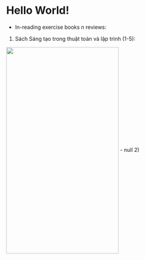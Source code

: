 # Hello World!
- In-reading exercise books n reviews:
1) Sách Sáng tạo trong thuật toán và lập trình (1-5): <br/>
<img align=center src="https://user-images.githubusercontent.com/63875614/221850525-9bab5e73-13c6-4cac-9bbb-e860afd5e58a.png" width=300 height=550>
- null
2)
